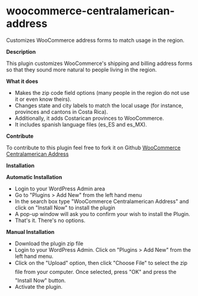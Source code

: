 # woocommerce-centralamerican-address
Customizes WooCommerce address forms to match usage in the region.

**Description**

This plugin customizes WooCommerce's shipping and billing address forms so that they sound more natural to people living in the region.

**What it does**

* Makes the zip code field options (many people in the region do not use it or even know theirs).
* Changes state and city labels to match the local usage (for instance, provinces and cantons in Costa Rica).
* Additionally, it adds Costarican provinces to WooCommerce. 
* It includes spanish language files (es_ES and es_MX).

**Contribute** 

To contribute to this plugin feel free to fork it on Github [WooCommerce Centralamerican Address](https://github.com/matirosero/woocommerce-centralamerican-address)


**Installation**

**Automatic Installation**
* 	Login to your WordPress Admin area
* 	Go to "Plugins > Add New" from the left hand menu
* 	In the search box type "WooCommerce Centralamerican Address" and click on "Install Now" to install the plugin
*	A pop-up window will ask you to confirm your wish to install the Plugin.
*   That's it. There's no options.

**Manual Installation**
* 	Download the plugin zip file
* 	Login to your WordPress Admin. Click on "Plugins > Add New" from the left hand menu.
* 	Click on the "Upload" option, then click "Choose File" to select the zip file from your computer. Once selected, press "OK" and press the "Install Now" button.
* 	Activate the plugin.